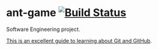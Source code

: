 # ant-game [![Build Status](https://travis-ci.com/sam-marsh/ant-game.svg?token=CCrKyBuYvjm5pmqE92zK&branch=master)](https://travis-ci.com/sam-marsh/ant-game)

Software Engineering project.

[This is an excellent guide to learning about Git and GitHub](http://www.learnenough.com/git-tutorial).
